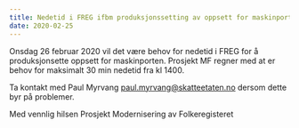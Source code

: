 ```yaml
---
title: Nedetid i FREG ifbm produksjonssetting av oppsett for maskinporten
date: 2020-02-25
---
```


Onsdag 26 februar 2020 vil det være behov for nedetid i FREG for å produksjonsette oppsett for maskinporten. Prosjekt MF regner med at er behov for maksimalt 30 min nedetid fra kl 1400.

Ta kontakt med Paul Myrvang paul.myrvang@skatteetaten.no dersom dette byr på problemer. 

Med vennlig hilsen
Prosjekt Modernisering av Folkeregisteret
